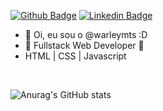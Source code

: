 [![Github Badge](https://img.shields.io/badge/-Github-000?style=flat-square&logo=Github&logoColor=white&link=https://github.com/warleytmts)](https://github.com/warleymts)
[![Linkedin Badge](https://img.shields.io/badge/-LinkedIn-blue?style=flat-square&logo=Linkedin&logoColor=white&link=https://www.linkedin.com/in/warleymts/)](https://www.linkedin.com/in/warleymts/)

- 👋 Oi, eu sou o @warleymts :D
- 👀 Fullstack Web Developer  :construction:
- HTML | CSS | Javascript
<br />

![Anurag's GitHub stats](https://github-readme-stats.vercel.app/api?username=warleymts&show_icons=true&theme=radical)
